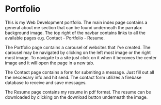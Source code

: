 # Portfolio

This is my Web Development portfolio. The main index page contains a general about me section that can be found underneath the parralax 
background image. The top right of the navbar contains links to all the available pages e.g. Contact - Portfolio - Resume.

The Portfolio page contains a carousel of websites that I've created. The carousel may be navigated by clicking on the left most image 
or the right most image. To navigate to a site just click on it when it becomes the center image and it will open the page in a new tab.

The Contact page contains a form for submiting a message. Just fill out all the neccesary info and hit send. The contact form utilizes a firebase database to receive and save messages.

The Resume page contains my resume in pdf format. The resume can be downloaded by clicking on the download button underneath the image.
